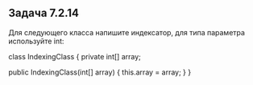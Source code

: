 ## Задача 7.2.14
Для следующего класса напишите индексатор, для типа параметра используйте int:

class IndexingClass 
{
  private int[] array;

  public IndexingClass(int[] array) 
  {
    this.array = array;
  }
}
